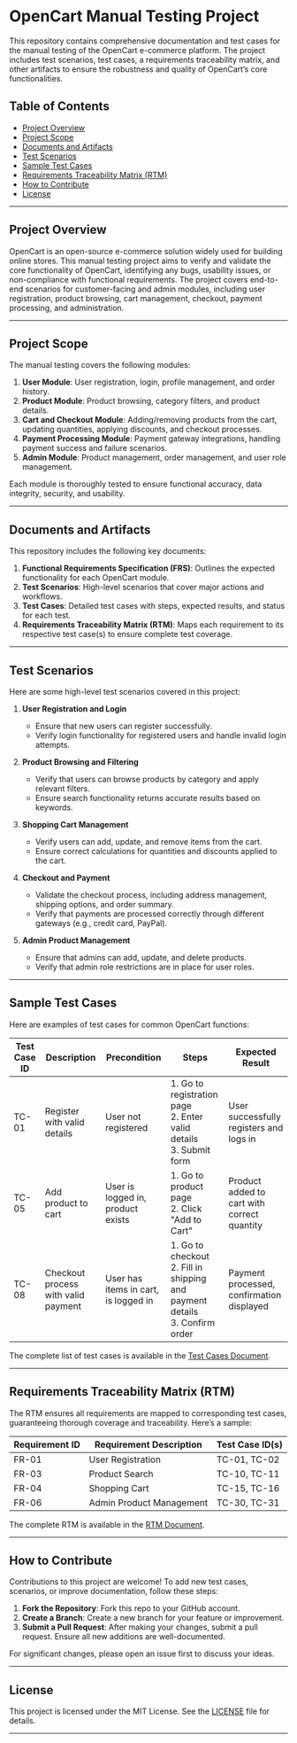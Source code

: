 # OpenCart Manual Testing Project

This repository contains comprehensive documentation and test cases for the manual testing of the OpenCart e-commerce platform. The project includes test scenarios, test cases, a requirements traceability matrix, and other artifacts to ensure the robustness and quality of OpenCart’s core functionalities.

## Table of Contents
- [Project Overview](#project-overview)
- [Project Scope](#project-scope)
- [Documents and Artifacts](#documents-and-artifacts)
- [Test Scenarios](#test-scenarios)
- [Sample Test Cases](#sample-test-cases)
- [Requirements Traceability Matrix (RTM)](#requirements-traceability-matrix-rtm)
- [How to Contribute](#how-to-contribute)
- [License](#license)

---

## Project Overview

OpenCart is an open-source e-commerce solution widely used for building online stores. This manual testing project aims to verify and validate the core functionality of OpenCart, identifying any bugs, usability issues, or non-compliance with functional requirements. The project covers end-to-end scenarios for customer-facing and admin modules, including user registration, product browsing, cart management, checkout, payment processing, and administration.

---

## Project Scope

The manual testing covers the following modules:

1. **User Module**: User registration, login, profile management, and order history.
2. **Product Module**: Product browsing, category filters, and product details.
3. **Cart and Checkout Module**: Adding/removing products from the cart, updating quantities, applying discounts, and checkout processes.
4. **Payment Processing Module**: Payment gateway integrations, handling payment success and failure scenarios.
5. **Admin Module**: Product management, order management, and user role management.

Each module is thoroughly tested to ensure functional accuracy, data integrity, security, and usability.

---

## Documents and Artifacts

This repository includes the following key documents:

1. **Functional Requirements Specification (FRS)**: Outlines the expected functionality for each OpenCart module.
2. **Test Scenarios**: High-level scenarios that cover major actions and workflows.
3. **Test Cases**: Detailed test cases with steps, expected results, and status for each test.
4. **Requirements Traceability Matrix (RTM)**: Maps each requirement to its respective test case(s) to ensure complete test coverage.

---

## Test Scenarios

Here are some high-level test scenarios covered in this project:

1. **User Registration and Login**
   - Ensure that new users can register successfully.
   - Verify login functionality for registered users and handle invalid login attempts.
   
2. **Product Browsing and Filtering**
   - Verify that users can browse products by category and apply relevant filters.
   - Ensure search functionality returns accurate results based on keywords.

3. **Shopping Cart Management**
   - Verify users can add, update, and remove items from the cart.
   - Ensure correct calculations for quantities and discounts applied to the cart.

4. **Checkout and Payment**
   - Validate the checkout process, including address management, shipping options, and order summary.
   - Verify that payments are processed correctly through different gateways (e.g., credit card, PayPal).

5. **Admin Product Management**
   - Ensure that admins can add, update, and delete products.
   - Verify that admin role restrictions are in place for user roles.

---

## Sample Test Cases

Here are examples of test cases for common OpenCart functions:

| Test Case ID | Description                          | Precondition                       | Steps                                                                                                                                          | Expected Result                                |
|--------------|--------------------------------------|------------------------------------|------------------------------------------------------------------------------------------------------------------------------------------------|------------------------------------------------|
| TC-01        | Register with valid details          | User not registered                | 1. Go to registration page <br> 2. Enter valid details <br> 3. Submit form                                                                     | User successfully registers and logs in        |
| TC-05        | Add product to cart                  | User is logged in, product exists  | 1. Go to product page <br> 2. Click "Add to Cart"                                                                                              | Product added to cart with correct quantity    |
| TC-08        | Checkout process with valid payment  | User has items in cart, is logged in | 1. Go to checkout <br> 2. Fill in shipping and payment details <br> 3. Confirm order                                                          | Payment processed, confirmation displayed      |

The complete list of test cases is available in the [Test Cases Document](./OpenCart-TestCases.xlsx).

---

## Requirements Traceability Matrix (RTM)

The RTM ensures all requirements are mapped to corresponding test cases, guaranteeing thorough coverage and traceability. Here’s a sample:

| Requirement ID | Requirement Description              | Test Case ID(s) |
|----------------|------------------------------------- |-----------------|
| FR-01          | User Registration                   | TC-01, TC-02    |
| FR-03          | Product Search                      | TC-10, TC-11    |
| FR-04          | Shopping Cart                       | TC-15, TC-16    |
| FR-06          | Admin Product Management            | TC-30, TC-31    |

The complete RTM is available in the [RTM Document](./RTM.md).

---

## How to Contribute

Contributions to this project are welcome! To add new test cases, scenarios, or improve documentation, follow these steps:

1. **Fork the Repository**: Fork this repo to your GitHub account.
2. **Create a Branch**: Create a new branch for your feature or improvement.
3. **Submit a Pull Request**: After making your changes, submit a pull request. Ensure all new additions are well-documented.

For significant changes, please open an issue first to discuss your ideas.

---

## License

This project is licensed under the MIT License. See the [LICENSE](./MIT_License) file for details.

---

